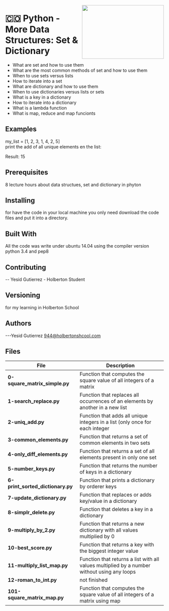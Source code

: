 <p>
<img width="260" height="170" src="https://davidjohncoleman.com/wp-djc/wp-content/uploads/2017/06/HBTN-Borderless-CMYK-Logo-Vertical-Color-Black@1200ppi-300x236.png" align="right" >
</p>





# :colombia: Python - More Data Structures: Set & Dictionary                    
- What are set and how to use them                                              
- What are the most common methods of set and how to use them                   
- When to use sets versus lists                                                 
- How to  iterate into a set                                                    
- What are dictionary and how to use them                                       
- When to use dictionaries versus lists or sets                                 
- What is a key in a dictionary                                                 
- How to iterate into a dictionary                                              
- What is a lambda function                                                     
- What is map, reduce and map funcionts                                         
## Examples                                                                     
my_list = [1, 2, 3, 1, 4, 2, 5]                                                 
print the add of all unique elements en the list:                               
                                                                                
Result: 15                                                                      
                                                                                
## Prerequisites
8 lecture hours about data structues, set and dictionary in phyton              
## Installing

for have the code in your local machine you only need download the code files and put it into a directory.
## Built With

All the code was write under ubuntu 14.04 using the compiler version            
python 3.4 and pep8                                                             

## Contributing

-- Yesid Gutierrez - Holberton Student                                          

## Versioning
for my learning in Holberton School

## Authors

---Yesid Gutierrez  944@holbertonshcool.com                                    
                                                                               
## Files

|             File               |             Description                  |
|--------------------------------| ---------------------------------------- |
|**0-square_matrix_simple.py**   | Function that computes the square value of all integers of a matrix|
|**1-search_replace.py**         | Function that replaces all occurrences of an elements by another in a new list|
|**2-uniq_add.py**               | Function that adds all unique integers in a list (only once for each integer|
|**3-common_elements.py**        | Function that returns a set of common elements in two sets| 
|**4-only_diff_elements.py**     | Function that returns a set of all elements present in only one set|
|**5-number_keys.py**            | Function that returns the number of keys in a dictionary|
|**6-print_sorted_dictionary.py**| Function that prints a dictionary by orderer keys|
|**7-update_dictionary.py**      | Function that replaces or adds key/value in a dictionary|
|**8-simplr_delete.py**          | Function that deletes a key in a dictionary|
|**9-multiply_by_2.py**          | Function that returns a new dictionary with all values multiplied by 0|
|**10-best_score.py**            | Function that returns a key with the biggest integer value|
|**11-multiply_list_map.py**     | Function that returns a list with all values multiplied by a number without using any loops|
|**12-roman_to_int.py**          |  not finished|
|**101-square_matrix_map.py**    | Function that computes the square value of all integers of a matrix using map|
